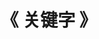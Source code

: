 ---
title: "《 关键字 》"
menu:
  main:
    identifier: "cpp-keywords"
    parent: "cpp"
    name: "关键字"
    weight: 90
---